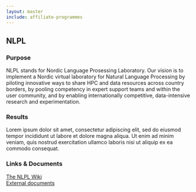 ```yaml
---
layout: master
include: affiliate-programmes
---
```


## NLPL

### Purpose
NLPL stands for Nordic Language Prosessing Laboratory. Our vision is to implement a Nordic virtual laboratory for Natural Language Processing by piloting innovative ways to share HPC and data resources across country borders, by pooling competency in expert support teams and within the user community, and by enabling internationally competitive, data-intensive research and experimentation.
 
### Results
Lorem ipsum dolor sit amet, consectetur adipiscing elit, sed do eiusmod tempor incididunt ut labore et dolore magna aliqua. Ut enim ad minim veniam, quis nostrud exercitation ullamco laboris nisi ut aliquip ex ea commodo consequat. 
 
### Links & Documents
[The NLPL Wiki](http://wiki.nlpl.eu/index.php/Home) <br>
[External documents](https://wiki.neic.no/wiki/Nordic_language_processing_laboratory)
                     

